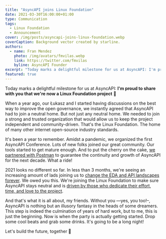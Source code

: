 ```yaml
---
title: "AsyncAPI joins Linux Foundation"
date: 2021-03-30T16:00:00+01:00
type: Communication
tags:
  - Linux Foundation
  - Announcement
cover: /img/posts/asyncapi-joins-linux-foundation.webp
coverCaption: Background vector created by starline.
authors:
  - name: Fran Mendez
    photo: /img/avatars/fmvilas.webp
    link: https://twitter.com/fmvilas
    byline: AsyncAPI Founder
excerpt: "Today marks a delightful milestone for us at AsyncAPI: I'm proud to share with you that we're now a Linux Foundation project 🎉"
featured: true
---
```


Today marks a delightful milestone for us at AsyncAPI: **I'm proud to share with you that we're now a Linux Foundation project** 🎉

When a year ago, our Łukasz and I started having discussions on the best way to improve the open governance, we instantly agreed that AsyncAPI had to join a neutral home. But not just any neutral home. We needed to join a strong and trusted organization that would allow us to keep the project independent and community-driven. That's the Linux Foundation. The home of many other internet open-source industry standards.

It's been a year to remember. Amidst a pandemic, we organized the first AsyncAPI Conference. Lots of new folks joined our great community. Our tools started to get mature enough. And to put the cherry on the cake, [we partnered with Postman](/blog/asyncapi-partners-with-postman) to guarantee the continuity and growth of AsyncAPI for the next decade. What a ride!

2021 looks no different so far. In less than 3 months, we're seeing an increasing amount of lads joining us to [change the EDA and API landscapes forever](/roadmap). We owed you this. We're joining the Linux Foundation to make sure AsyncAPI stays neutral and is [driven by those who dedicate their effort, time, and love to the project](/blog/governance-motivation).

And that's what it is all about, my friends. Without you —yes, you too!–, AsyncAPI is nothing but an illusory fantasy in the heads of some dreamers. This step is indeed the culmination of years of hard work, but to me, this is just the beginning. Now is when the party is actually getting started. Drop some cool beats and grab some drinks. It's going to be a long night!

Let's build the future, together 🚀

